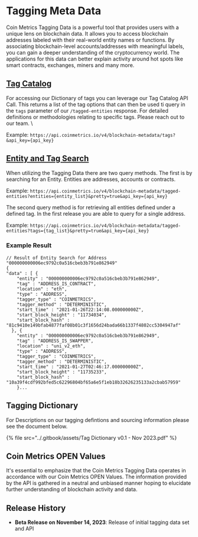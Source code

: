 # Tagging Meta Data

Coin Metrics Tagging Data is a powerful tool that provides users with a unique lens on blockchain data. It allows you to access blockchain addresses labeled with their real-world entity names or functions. By associating blockchain-level accounts/addresses with meaningful labels, you can gain a deeper understanding of the cryptocurrency world. The applications for this data can better explain activity around hot spots like smart contracts, exchanges, miners and many more.&#x20;

## [Tag Catalog](https://docs.coinmetrics.io/api/v4/#tag/Blockchain-Metadata/operation/getBlockchainMetadataTags)&#x20;

For accessing our Dictionary of tags you can leverage our Tag Catalog API Call. This returns a list of the tag options that can then be used ti query in the `tags` parameter of our `/tagged-entities` response. For detailed definitions or methodologies relating to specific tags. Please reach out to our team. \


Example: `https://api.coinmetrics.io/v4/blockchain-metadata/tags?&api_key={api_key}`

## [Entity and Tag Search](https://docs.coinmetrics.io/api/v4/#tag/Blockchain-Metadata/operation/getBlockchainMetadataEntities)

When utilizing the Tagging Data there are two query methods. The first is by searching for an Entity. Entities are addresses, accounts or contracts.&#x20;

Example: `https://api.coinmetrics.io/v4/blockchain-metadata/tagged-entities?entities={entity_list}&pretty=true&api_key={api_key}`

The second query method is for retrieving all entities defined under a defined tag. In the first release you are able to query for a single address.&#x20;

Example: `https://api.coinmetrics.io/v4/blockchain-metadata/tagged-entities?tags={tag_list}&pretty=true&api_key={api_key}`



### Example Result

```
// Result of Entity Search for Address "000000000006ec9792c0a516cbeb3b791e862949"
{
"data" : [ {
    "entity" : "000000000006ec9792c0a516cbeb3b791e862949",
    "tag" : "ADDRESS_IS_CONTRACT",
    "location" : "eth",
    "type" : "ADDRESS",
    "tagger_type" : "COINMETRICS",
    "tagger_method" : "DETERMINISTIC",
    "start_time" : "2021-01-26T22:14:08.000000000Z",
    "start_block_height" : "11734034",
    "start_block_hash" : "81c9410e149bfab4877faf08b01c3f1656d24bada66b1337f4802cc5304947af"
  }, {
    "entity" : "000000000006ec9792c0a516cbeb3b791e862949",
    "tag" : "ADDRESS_IS_SWAPPER",
    "location" : "uni_v2_eth",
    "type" : "ADDRESS",
    "tagger_type" : "COINMETRICS",
    "tagger_method" : "DETERMINISTIC",
    "start_time" : "2021-01-27T02:46:17.000000000Z",
    "start_block_height" : "11735233",
    "start_block_hash" : "10a39f4cdf992bfed5c62296804bf65a6e5f1eb18b32626235133a2cbab57959"
    }...
```

## Tagging Dictionary

For Descriptions on our tagging defintions and sourcing information please see the document below.

{% file src="../.gitbook/assets/Tag Dictionary v0.1 - Nov 2023.pdf" %}

## Coin Metrics OPEN Values

It's essential to emphasize that the Coin Metrics Tagging Data operates in accordance with our Coin Metrics OPEN Values. The information provided by the API is gathered in a neutral and unbiased manner hoping to elucidate further understanding of blockchain activity and data.

## Release History

* **Beta Release on November 14, 2023**: Release of initial tagging data set and API

